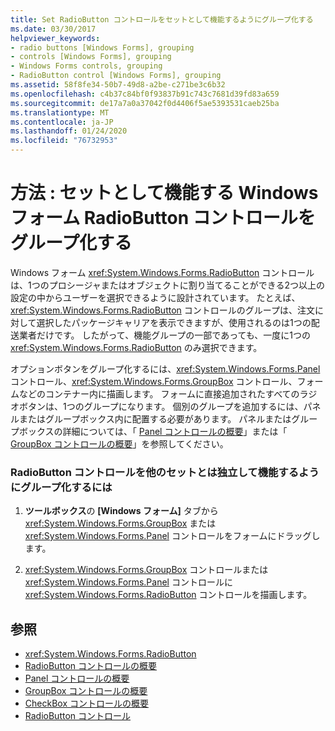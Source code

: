 ```yaml
---
title: Set RadioButton コントロールをセットとして機能するようにグループ化する
ms.date: 03/30/2017
helpviewer_keywords:
- radio buttons [Windows Forms], grouping
- controls [Windows Forms], grouping
- Windows Forms controls, grouping
- RadioButton control [Windows Forms], grouping
ms.assetid: 58f8fe34-50b7-49d8-a2be-c271be3c6b32
ms.openlocfilehash: c4b37c84bf0f93837b91c743c7681d39fd83a659
ms.sourcegitcommit: de17a7a0a37042f0d4406f5ae5393531caeb25ba
ms.translationtype: MT
ms.contentlocale: ja-JP
ms.lasthandoff: 01/24/2020
ms.locfileid: "76732953"
---
```

# <a name="how-to-group-windows-forms-radiobutton-controls-to-function-as-a-set"></a>方法 : セットとして機能する Windows フォーム RadioButton コントロールをグループ化する
Windows フォーム <xref:System.Windows.Forms.RadioButton> コントロールは、1つのプロシージャまたはオブジェクトに割り当てることができる2つ以上の設定の中からユーザーを選択できるように設計されています。 たとえば、<xref:System.Windows.Forms.RadioButton> コントロールのグループは、注文に対して選択したパッケージキャリアを表示できますが、使用されるのは1つの配送業者だけです。 したがって、機能グループの一部であっても、一度に1つの <xref:System.Windows.Forms.RadioButton> のみ選択できます。  
  
 オプションボタンをグループ化するには、<xref:System.Windows.Forms.Panel> コントロール、<xref:System.Windows.Forms.GroupBox> コントロール、フォームなどのコンテナー内に描画します。 フォームに直接追加されたすべてのラジオボタンは、1つのグループになります。 個別のグループを追加するには、パネルまたはグループボックス内に配置する必要があります。 パネルまたはグループボックスの詳細については、「 [Panel コントロールの概要](panel-control-overview-windows-forms.md)」または「 [GroupBox コントロールの概要](groupbox-control-overview-windows-forms.md)」を参照してください。  
  
### <a name="to-group-radiobutton-controls-as-a-set-to-function-independently-of-other-sets"></a>RadioButton コントロールを他のセットとは独立して機能するようにグループ化するには  
  
1. **ツールボックス**の **[Windows フォーム]** タブから <xref:System.Windows.Forms.GroupBox> または <xref:System.Windows.Forms.Panel> コントロールをフォームにドラッグします。  
  
2. <xref:System.Windows.Forms.GroupBox> コントロールまたは <xref:System.Windows.Forms.Panel> コントロールに <xref:System.Windows.Forms.RadioButton> コントロールを描画します。  
  
## <a name="see-also"></a>参照

- <xref:System.Windows.Forms.RadioButton>
- [RadioButton コントロールの概要](radiobutton-control-overview-windows-forms.md)
- [Panel コントロールの概要](panel-control-overview-windows-forms.md)
- [GroupBox コントロールの概要](groupbox-control-overview-windows-forms.md)
- [CheckBox コントロールの概要](checkbox-control-overview-windows-forms.md)
- [RadioButton コントロール](radiobutton-control-windows-forms.md)
